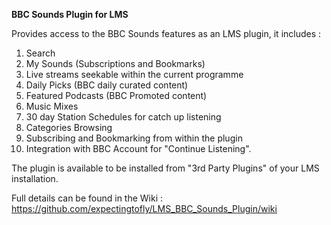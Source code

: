 <strong>BBC Sounds Plugin for LMS</strong>

Provides access to the BBC Sounds features as an LMS plugin, it includes :

1.  Search
2.  My Sounds (Subscriptions and Bookmarks)
3.  Live streams seekable within the current programme
4.  Daily Picks (BBC daily curated content) 
5.  Featured Podcasts (BBC Promoted content)
6.  Music Mixes
7.  30 day Station Schedules for catch up listening
8.  Categories Browsing
9.  Subscribing and Bookmarking from within the plugin
10. Integration with BBC Account for "Continue Listening".

The plugin is available to be installed from "3rd Party Plugins" of your LMS installation.

Full details can be found in the Wiki : https://github.com/expectingtofly/LMS_BBC_Sounds_Plugin/wiki
